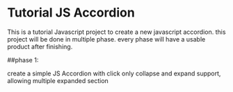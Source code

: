 # Tutorial JS Accordion

This is a tutorial Javascript project to create a new javascript accordion. this project will be done in multiple phase.
every phase will have a usable product after finishing.

##phase 1:

create a simple JS Accordion with click only collapse and expand support, allowing multiple expanded section

